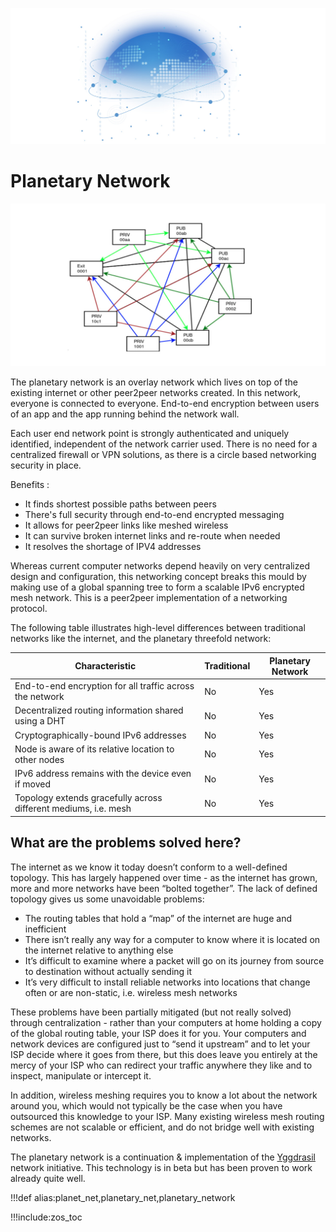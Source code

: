 ![](img/planetary_lan.jpg)

# Planetary Network

![](img/planetary_net.jpg)

The planetary network is an overlay network which lives on top of the existing internet or other peer2peer networks created. In this network, everyone is connected to everyone. End-to-end encryption between users of an app and the app running behind the network wall.

Each user end network point is strongly authenticated and uniquely identified, independent of the network carrier used. There is no need for a centralized firewall or VPN solutions, as there is a circle based networking security in place.

Benefits :
- It finds shortest possible paths between peers
- There's full security through end-to-end encrypted messaging
- It allows for peer2peer links like meshed wireless
- It can survive broken internet links and re-route when needed
- It resolves the shortage of IPV4 addresses


Whereas current computer networks depend heavily on very centralized design and configuration, this networking concept breaks this mould by making use of a global spanning tree to form a scalable IPv6 encrypted mesh network.  This is a peer2peer implementation of a networking protocol.

The following table illustrates high-level differences between traditional networks like the internet, and the planetary threefold network:

| Characteristic                                                  | Traditional | Planetary Network |
| --------------------------------------------------------------- | ----------- | ----------------- |
| End-to-end encryption for all traffic across the network        | No          | Yes               |
| Decentralized routing information shared using a DHT            | No          | Yes               |
| Cryptographically-bound IPv6 addresses                          | No          | Yes               |
| Node is aware of its relative location to other nodes           | No          | Yes               |
| IPv6 address remains with the device even if moved              | No          | Yes               |
| Topology extends gracefully across different mediums, i.e. mesh | No          | Yes               |

## What are the problems solved here?

The internet as we know it today doesn’t conform to a well-defined topology. This has largely happened over time - as the internet has grown, more and more networks have been “bolted together”. The lack of defined topology gives us some unavoidable problems:

- The routing tables that hold a “map” of the internet are huge and inefficient
- There isn’t really any way for a computer to know where it is located on the internet relative to anything else
- It’s difficult to examine where a packet will go on its journey from source to destination without actually sending it
- It’s very difficult to install reliable networks into locations that change often or are non-static, i.e. wireless mesh networks

These problems have been partially mitigated (but not really solved) through centralization - rather than your computers at home holding a copy of the global routing table, your ISP does it for you. Your computers and network devices are configured just to “send it upstream” and to let your ISP decide where it goes from there, but this does leave you entirely at the mercy of your ISP who can redirect your traffic anywhere they like and to inspect, manipulate or intercept it.

In addition, wireless meshing requires you to know a lot about the network around you, which would not typically be the case when you have outsourced this knowledge to your ISP. Many existing wireless mesh routing schemes are not scalable or efficient, and do not bridge well with existing networks.


The planetary network is a continuation & implementation of the [Yggdrasil](https://yggdrasil-network.github.io/about.html) network initiative. This technology is in beta but has been proven to work already quite well.

!!!def alias:planet_net,planetary_net,planetary_network

!!!include:zos_toc

